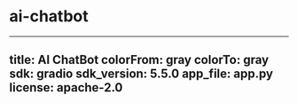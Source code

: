 # ai-chatbot

---
title: AI ChatBot
colorFrom: gray
colorTo: gray
sdk: gradio
sdk_version: 5.5.0
app_file: app.py
license: apache-2.0
---
